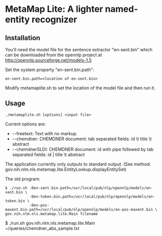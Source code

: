 # MetaMap Lite: A lighter named-entity recognizer

## Installation


You'll need the model file for the sentence extractor "en-sent.bin"
which can be downloaded from the opennlp project at
http://opennlp.sourceforge.net/models-1.5

Set the system property "en-sent.bin.path":

    en-sent.bin.path=<location of en-sent.bin>

Modify metamaplite.sh to set the location of the model file and then
run it.


## Usage


    ./metamaplite.sh [options] <input file>

Current options are:

 * --freetext:     Text with no markup.
 * --chemdner:     CHEMDNER document: tab separated fields: id \t title \t abstract
 * --chemdnerSLDI: CHEMDNER document: id with pipe followed by tab separated fields: id | title \t abstract

The application currently only outputs to standard output. (See
method: gov.nih.nlm.nls.metamap.lite.EntityLookup.displayEntitySet)


The old program:

    $ ./run.sh -Den-sent.bin.path=/usr/local/pub/nlp/opennlp/models/en-sent.bin \
		       -Den-token.bin.path=/usr/local/pub/nlp/opennlp/models/en-token.bin \
               -Den-pos-maxent.bin.path=/usr/local/pub/nlp/opennlp/models/en-pos-maxent.bin \
	gov.nih.nlm.nls.metamap.lite.Main filename

  $ ./run.sh gov.nih.nlm.nls.metamap.lite.Main ~/queries/chemdner_abs_sample.txt


